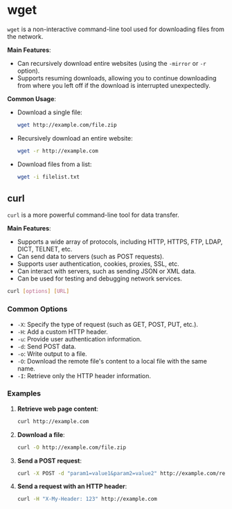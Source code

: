 # wget
`wget` is a non-interactive command-line tool used for downloading files from the network.

**Main Features**:
- Can recursively download entire websites (using the `-mirror` or `-r` option).
- Supports resuming downloads, allowing you to continue downloading from where you left off if the download is interrupted unexpectedly.

**Common Usage**:
- Download a single file:
  ```bash
  wget http://example.com/file.zip
  ```
- Recursively download an entire website:
  ```bash
  wget -r http://example.com
  ```
- Download files from a list:
  ```bash
  wget -i filelist.txt
  ```

## curl
`curl` is a more powerful command-line tool for data transfer. 

**Main Features**:
- Supports a wide array of protocols, including HTTP, HTTPS, FTP, LDAP, DICT, TELNET, etc.
- Can send data to servers (such as POST requests).
- Supports user authentication, cookies, proxies, SSL, etc.
- Can interact with servers, such as sending JSON or XML data.
- Can be used for testing and debugging network services.

```bash
curl [options] [URL]
```

### Common Options

- `-X`: Specify the type of request (such as GET, POST, PUT, etc.).
- `-H`: Add a custom HTTP header.
- `-u`: Provide user authentication information.
- `-d`: Send POST data.
- `-o`: Write output to a file.
- `-O`: Download the remote file's content to a local file with the same name.
- `-I`: Retrieve only the HTTP header information.

### Examples

1. **Retrieve web page content**:
   ```bash
   curl http://example.com
   ```

2. **Download a file**:
   ```bash
   curl -O http://example.com/file.zip
   ```

3. **Send a POST request**:
   ```bash
   curl -X POST -d "param1=value1&param2=value2" http://example.com/resource
   ```

4. **Send a request with an HTTP header**:
   ```bash
   curl -H "X-My-Header: 123" http://example.com
   ```